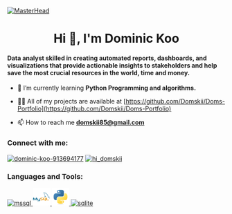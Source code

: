 [![MasterHead](https://mir-s3-cdn-cf.behance.net/project_modules/max_1200/54b6c068097599.5b50bca476b9b.gif)](https://rishavchanda.io)
<h1 align="center">Hi 👋, I'm Dominic Koo</h1>
<h4 align="left">Data analyst skilled in creating automated reports, dashboards, and visualizations that provide actionable insights to stakeholders and help save the most crucial resources in the world, time and money.</h3>
                                                                                                       
- 🌱 I’m currently learning **Python Programming and algorithms.**

- 👨‍💻 All of my projects are available at [https://github.com/Domskii/Doms-Portfolio](https://github.com/Domskii/Doms-Portfolio)

- 📫 How to reach me **domskii85@gmail.com**

<h3 align="left">Connect with me:</h3>
<p align="left">
<a href="https://linkedin.com/in/dominic-koo-913694177" target="blank"><img align="center" src="https://raw.githubusercontent.com/rahuldkjain/github-profile-readme-generator/master/src/images/icons/Social/linked-in-alt.svg" alt="dominic-koo-913694177" height="30" width="40" /></a>
<a href="https://instagram.com/hi_domskii" target="blank"><img align="center" src="https://raw.githubusercontent.com/rahuldkjain/github-profile-readme-generator/master/src/images/icons/Social/instagram.svg" alt="hi_domskii" height="30" width="40" /></a>
</p>

<h3 align="left">Languages and Tools:</h3>
<p align="left"> <a href="https://www.microsoft.com/en-us/sql-server" target="_blank" rel="noreferrer"> <img src="https://www.svgrepo.com/show/303229/microsoft-sql-server-logo.svg" alt="mssql" width="40" height="40"/> </a> <a href="https://www.mysql.com/" target="_blank" rel="noreferrer"> <img src="https://raw.githubusercontent.com/devicons/devicon/master/icons/mysql/mysql-original-wordmark.svg" alt="mysql" width="40" height="40"/> </a> <a href="https://www.python.org" target="_blank" rel="noreferrer"> <img src="https://raw.githubusercontent.com/devicons/devicon/master/icons/python/python-original.svg" alt="python" width="40" height="40"/> </a> <a href="https://www.sqlite.org/" target="_blank" rel="noreferrer"> <img src="https://www.vectorlogo.zone/logos/sqlite/sqlite-icon.svg" alt="sqlite" width="40" height="40"/> </a> </p>

